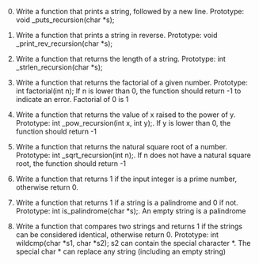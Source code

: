 0. Write a function that prints a string, followed by a new line. Prototype: void _puts_recursion(char *s);

1. Write a function that prints a string in reverse. Prototype: void _print_rev_recursion(char *s);

2. Write a function that returns the length of a string. Prototype: int _strlen_recursion(char *s);

3. Write a function that returns the factorial of a given number. Prototype: int factorial(int n);
If n is lower than 0, the function should return -1 to indicate an error. Factorial of 0 is 1

4. Write a function that returns the value of x raised to the power of y. Prototype: int _pow_recursion(int x, int y);. If y is lower than 0, the function should return -1

5. Write a function that returns the natural square root of a number. Prototype: int _sqrt_recursion(int n);. If n does not have a natural square root, the function should return -1

6. Write a function that returns 1 if the input integer is a prime number, otherwise return 0.

7. Write a function that returns 1 if a string is a palindrome and 0 if not. Prototype: int is_palindrome(char *s);. An empty string is a palindrome

8. Write a function that compares two strings and returns 1 if the strings can be considered identical, otherwise return 0. Prototype: int wildcmp(char *s1, char *s2); s2 can contain the special character *.
The special char * can replace any string (including an empty string)
